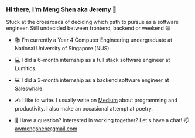 ### Hi there, I'm Meng Shen aka Jeremy 👋

Stuck at the crossroads of deciding which path to pursue as a software engineer. 
Still undecided between frontend, backend or weekend 😄

- 📚 I’m currently a Year 4 Computer Engineering undergraduate at National University of Singapore (NUS).
- 💻 I did a 6-month internship as a full stack software engineer at Lumitics.
- 💻 I did a 3-month internship as a backend software engineer at Saleswhale.

- ✍ I like to write. 
I usually write on [Medium](https://medium.com/@jeremyinelysium) about programming and productivity. I also make an occasional attempt at poetry.

- 💬 Have a question? Interested in working together? Let's have a chat!
📫 awmengshen@gmail.com

